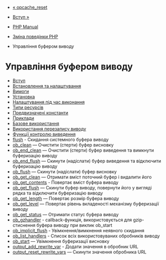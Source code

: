 - [« opcache_reset](function.opcache-reset.md)
- [Вступ »](intro.outcontrol.md)

- [PHP Manual](index.md)
- [Зміна поведінки PHP](refs.basic.php.md)
- Управління буфером виводу

# Управління буфером виводу

- [Вступ](intro.outcontrol.md)
- [Встановлення та налаштування](outcontrol.setup.md)
- [Вимоги](outcontrol.requirements.md)
- [Установка](outcontrol.installation.md)
- [Налаштування під час виконання](outcontrol.configuration.md)
- [Типи ресурсів](outcontrol.resources.md)
- [Предвизначені константи](outcontrol.constants.md)
- [Приклади](outcontrol.examples.md)
- [Базове використання](outcontrol.examples.basic.md)
- [Використання перезапису виводу](outcontrol.examples.rewrite.md)
- [Функції контролю виведення](ref.outcontrol.md)
- [flush](function.flush.md) - Скидання системного буфера виводу
- [ob_clean](function.ob-clean.md) — Очистити (стерти) буфер
висновку
- [ob_end_clean](function.ob-end-clean.md) — Очистити (стерти)
буфер виведення та вимкнути буферизацію виводу
- [ob_end_flush](function.ob-end-flush.md) — Скинути
(надіслати) буфер виведення та відключити буферизацію виводу
- [ob_flush](function.ob-flush.md) — Скинути (надіслати) буфер
висновку
- [ob_get_clean](function.ob-get-clean.md) — Отримати вміст
поточний буфер і видалити його
- [ob_get_contents](function.ob-get-contents.md) - Повертає
вміст буфера виводу
- [ob_get_flush](function.ob-get-flush.md) — Скинути буфер
виводу, повернути його у вигляді рядка та відключити буферизацію виводу
- [ob_get_length](function.ob-get-length.md) — Повертає розмір
буфера виводу
- [ob_get_level](function.ob-get-level.md) — Повертає рівень
вкладеності механізму буферизації виводу
- [ob_get_status](function.ob-get-status.md) — Отримати статус
буфера виводу
- [ob_gzhandler](function.ob-gzhandler.md) - callback-функція,
використовується для gzip-стиснення буфера виводу при виклик ob_start
- [ob_implicit_flush](function.ob-implicit-flush.md) -
Увімкнення/вимкнення неявного скидання
- [ob_list_handlers](function.ob-list-handlers.md) - Список всіх
використовуваних обробників виводу
- [ob_start](function.ob-start.md) — Увімкнення буферизації
висновку
- [output_add_rewrite_var](function.output-add-rewrite-var.md) -
Додати значення в обробник URL
- [output_reset_rewrite_vars](function.output-reset-rewrite-vars.md)
— Скинути значення обробника URL
